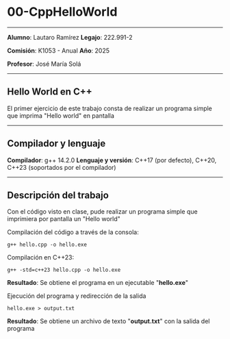 # 00-CppHelloWorld

---

**Alumno**: Lautaro Ramírez
**Legajo**: 222.991-2

**Comisión**: K1053 - Anual
**Año**: 2025

**Profesor**: José María Solá

---

## Hello World en C++

El primer ejercicio de este trabajo consta de realizar un programa simple que imprima "Hello world" en pantalla

---

## Compilador y lenguaje

**Compilador**: g++ 14.2.0
**Lenguaje y versión**: C++17 (por defecto), C++20, C++23 (soportados por el compilador)

---

## Descripción del trabajo

Con el código visto en clase, pude realizar un programa simple que imprimiera por pantalla un "Hello world"

Compilación del código a través de la consola:
```
g++ hello.cpp -o hello.exe
```

Compilación en C++23:
```
g++ -std=c++23 hello.cpp -o hello.exe
```

**Resultado**: Se obtiene el programa en un ejecutable "**hello.exe**"

Ejecución del programa y redirección de la salida
```
hello.exe > output.txt
```

**Resultado**: Se obtiene un archivo de texto "**output.txt**" con la salida del programa
